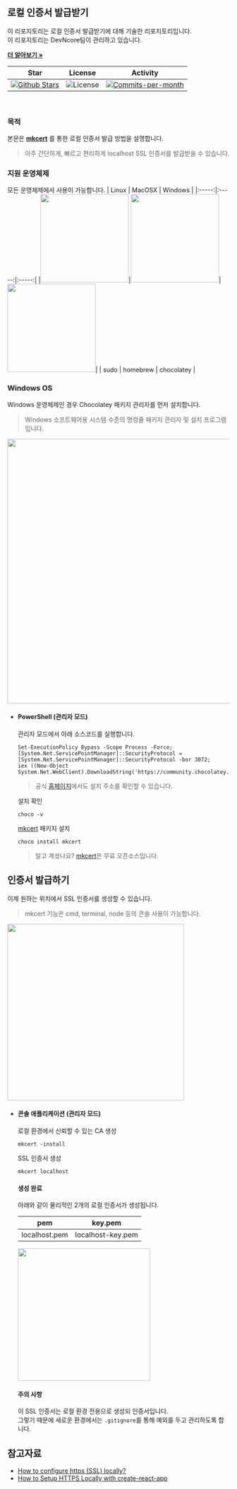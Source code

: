 ## 로컬 인증서 발급받기

이 리포지토리는 로컬 인증서 발급받기에 대해 기술한 리포지토리입니다. <br />
이 리포지토리는 DevNcore팀이 관리하고 있습니다.  

<a href="https://github.com/devncore/devncore"><strong>더 알아보기 »</strong></a>
 
| Star | License | Activity |
|:----:|:-------:|:--------:|
| <a href="https://github.com/devncore/docs/stargazers"><img src="https://img.shields.io/github/stars/devncore/docs" alt="Github Stars"></a> | <img src="https://img.shields.io/github/license/devncore/docs" alt="License"> | <a href="https://github.com/devncore/docs/pulse"><img src="https://img.shields.io/github/commit-activity/m/devncore/docs" alt="Commits-per-month"></a> |

<br />

### 목적
본문은 **[mkcert](https://github.com/FiloSottile/mkcert)** 를 통한 로컬 인증서 발급 방법을 설명합니다. 
> 아주 간단하게, 빠르고 편리하게 localhost SSL 인증서를 발급받을 수 있습니다.

### 지원 운영체제
모든 운영체제에서 사용이 가능합니다.
| Linux | MacOSX | Windows |
|:-----:|:-----:|:-----:|
|<img src="https://user-images.githubusercontent.com/52397976/145034010-450f76a4-a8ad-470c-9c74-2373e925f323.png" width="200"/>|<img src="https://user-images.githubusercontent.com/52397976/145033016-235195ba-d75a-489e-9479-bb25278062c7.png" width="200"/>|<img src="https://user-images.githubusercontent.com/52397976/145033110-c2600e0b-f194-47e5-8940-02ff31691c8e.png" width="200"/>|
| sudo | homebrew | chocolatey |

### Windows OS
Windows 운영체제인 경우 Chocolatey 패키지 관리자를 먼저 설치합니다.
> Windows 소프트웨어용 시스템 수준의 명령줄 패키지 관리자 및 설치 프로그램 입니다.

<img src="https://user-images.githubusercontent.com/52397976/145036063-6f6f83c2-a1b2-41fb-bfe4-d9383697b6a2.png" width="600"/>

- #### PowerShell (관리자 모드) 
  관리자 모드에서 아래 소스코드를 실행합니다.  
  
  ```
  Set-ExecutionPolicy Bypass -Scope Process -Force; 
  [System.Net.ServicePointManager]::SecurityProtocol = [System.Net.ServicePointManager]::SecurityProtocol -bor 3072; 
  iex ((New-Object System.Net.WebClient).DownloadString('https://community.chocolatey.org/install.ps1'))
  ```
  > 공식 [홈페이지](https://chocolatey.org/install)에서도 설치 주소를 확인할 수 있습니다.
  
  설치 확인
  ```
  choco -v
  ```
  
  [mkcert](https://github.com/FiloSottile/mkcert) 패키지 설치
  ```
  choco install mkcert
  ```
  > 알고 계셨나요? [mkcert](https://github.com/FiloSottile/mkcert)은 무료 오픈소스입니다.

## 인증서 발급하기
이제 원하는 위치에서 SSL 인증서를 생성할 수 있습니다. 
> mkcert 기능은 cmd, terminal, node 등의 콘솔 사용이 가능합니다.
<img src="https://user-images.githubusercontent.com/52397976/145218140-170cee55-bdc2-40ee-a252-4e21ccb1a488.png" width="400"/>

- #### 콘솔 애플리케이션 (관리자 모드)

  로컬 환경에서 신뢰할 수 있는 CA 생성     
  ```
  mkcert -install
  ```

  SSL 인증서 생성  
  ```
  mkcert localhost
  ```
  #### 생성 완료    
  아래와 같이 물리적인 2개의 로컬 인증서가 생성됩니다.
  
  | pem           | key.pem           |
  |:-------------:|:-----------------:|
  | localhost.pem | localhost-key.pem |
  
  <img src="https://user-images.githubusercontent.com/52397976/145220936-81f6196b-a242-496d-bd64-ffc242675953.png" width="300"/>
  
  <br/>
  
  #### 주의 사항
  이 SSL 인증서는 로컬 환경 전용으로 생성되 인증서입니다.  
  그렇기 때문에 새로운 환경에서는 `.gitignore`를 통해 예외를 두고 관리하도록 합니다.

## 참고자료
- [How to configure https (SSL) locally?](https://www.mariokandut.com/how-to-setup-https-ssl-in-localhost-react/)
- [How to Setup HTTPS Locally with create-react-app](https://www.freecodecamp.org/news/how-to-set-up-https-locally-with-create-react-app/)
